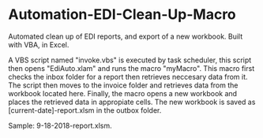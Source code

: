 # Automation-EDI-Clean-Up-Macro
Automated clean up of EDI reports, and export of a new workbook.
Built with VBA, in Excel.

A VBS script named "invoke.vbs" is executed by task scheduler, this script then opens "EdiAuto.xlam" and runs the macro "myMacro".
This macro first checks the inbox folder for a report then retrieves neccesary data from it. The script then moves to the invoice folder and retrieves data from the workbook located here. Finally, the macro opens a new workbook and places the retrieved data in appropiate cells. The new workbook is saved as [current-date]-report.xlsm in the outbox folder. 

Sample: 9-18-2018-report.xlsm. 


